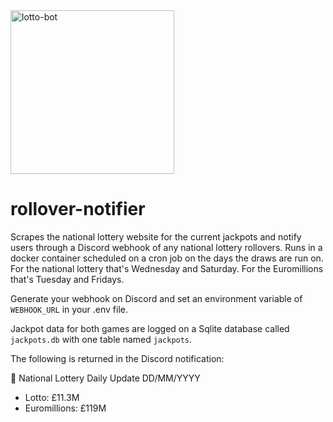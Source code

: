 <img width="262" height="262" alt="lotto-bot" src="https://github.com/user-attachments/assets/0f842724-50c0-460d-96f0-78917f348884" />

# rollover-notifier
Scrapes the national lottery website for the current jackpots and notify users through a Discord webhook of any national lottery rollovers. Runs in a docker container scheduled on a cron job on the days the draws are run on. For the national lottery that's Wednesday and Saturday. For the Euromillions that's Tuesday and Fridays.

Generate your webhook on Discord and set an environment variable of `WEBHOOK_URL` in your .env file.

Jackpot data for both games are logged on a Sqlite database called `jackpots.db` with one table named `jackpots`.

The following is returned in the Discord notification:

🎰 National Lottery Daily Update DD/MM/YYYY
- Lotto: £11.3M
- Euromillions: £119M
